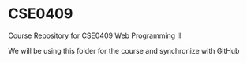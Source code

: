 # CSE0409
Course Repository for CSE0409 Web Programming II

We will be using this folder for the course and synchronize with GitHub